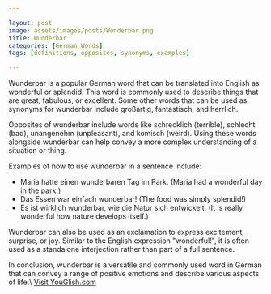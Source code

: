 ```yaml
---

layout: post
image: assets/images/posts/Wunderbar.png
title: Wunderbar
categories: [German Words]
tags: [definitions, opposites, synonyms, examples]

---
```


Wunderbar is a popular German word that can be translated into English as wonderful or splendid. This word is commonly used to describe things that are great, fabulous, or excellent. Some other words that can be used as synonyms for wunderbar include großartig, fantastisch, and herrlich.

Opposites of wunderbar include words like schrecklich (terrible), schlecht (bad), unangenehm (unpleasant), and komisch (weird). Using these words alongside wunderbar can help convey a more complex understanding of a situation or thing.

Examples of how to use wunderbar in a sentence include:

- Maria hatte einen wunderbaren Tag im Park. (Maria had a wonderful day in the park.)
- Das Essen war einfach wunderbar! (The food was simply splendid!)
- Es ist wirklich wunderbar, wie die Natur sich entwickelt. (It is really wonderful how nature develops itself.) 

Wunderbar can also be used as an exclamation to express excitement, surprise, or joy. Similar to the English expression "wonderful!", it is often used as a standalone interjection rather than part of a full sentence.

In conclusion, wunderbar is a versatile and commonly used word in German that can convey a range of positive emotions and describe various aspects of life.\ <a id="yg-widget-0" class="youglish-widget" data-query="Wunderbar" data-lang="german" data-components="8412" data-auto-start="0" data-bkg-color="theme_light" data-title="How%20to%20pronounce%20Wunderbar%20in%20German"  rel="nofollow" href="https://youglish.com">Visit YouGlish.com</a><script async src="https://youglish.com/public/emb/widget.js" charset="utf-8"></script>